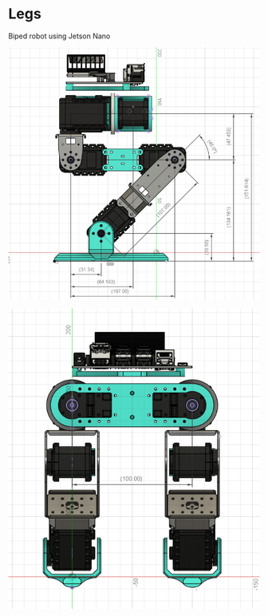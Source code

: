 # Legs
Biped robot using Jetson Nano

![alt text](https://github.com/ethan-blomberg/Legs/blob/main/leg_dims_side.png?raw=true)

![alt text](https://github.com/ethan-blomberg/Legs/blob/main/leg_dims_front.png?raw=true)
